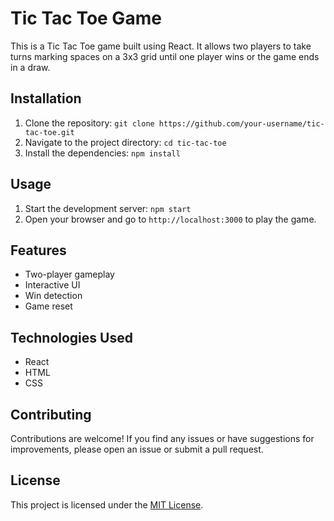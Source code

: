 # Tic Tac Toe Game

This is a Tic Tac Toe game built using React. It allows two players to take turns marking spaces on a 3x3 grid until one player wins or the game ends in a draw.

## Installation

1. Clone the repository: `git clone https://github.com/your-username/tic-tac-toe.git`
2. Navigate to the project directory: `cd tic-tac-toe`
3. Install the dependencies: `npm install`

## Usage

1. Start the development server: `npm start`
2. Open your browser and go to `http://localhost:3000` to play the game.

## Features

- Two-player gameplay
- Interactive UI
- Win detection
- Game reset

## Technologies Used

- React
- HTML
- CSS

## Contributing

Contributions are welcome! If you find any issues or have suggestions for improvements, please open an issue or submit a pull request.

## License

This project is licensed under the [MIT License](LICENSE).
